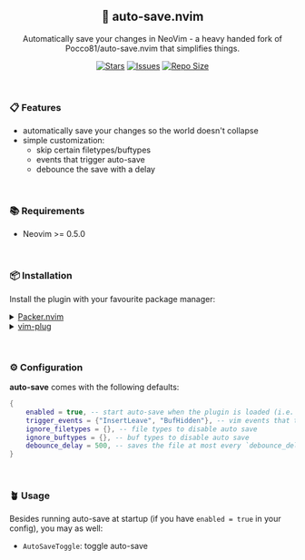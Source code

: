 <p align="center">
  <h2 align="center">🧶 auto-save.nvim</h2>
</p>

<p align="center">
	Automatically save your changes in NeoVim - a heavy handed fork of Pocco81/auto-save.nvim that simplifies things.
</p>

<p align="center">
	<a href="https://github.com/yyk/auto-save.nvim/stargazers">
		<img alt="Stars" src="https://img.shields.io/github/stars/yyk/auto-save.nvim?style=for-the-badge&logo=starship&color=C9CBFF&logoColor=D9E0EE&labelColor=302D41"></a>
	<a href="https://github.com/yyk/auto-save.nvim/issues">
		<img alt="Issues" src="https://img.shields.io/github/issues/yyk/auto-save.nvim?style=for-the-badge&logo=bilibili&color=F5E0DC&logoColor=D9E0EE&labelColor=302D41"></a>
	<a href="https://github.com/yyk/auto-save.nvim">
		<img alt="Repo Size" src="https://img.shields.io/github/repo-size/yyk/auto-save.nvim?color=%23DDB6F2&label=SIZE&logo=codesandbox&style=for-the-badge&logoColor=D9E0EE&labelColor=302D41"/></a>
</p>

&nbsp;

### 📋 Features

- automatically save your changes so the world doesn't collapse
- simple customization:
	- skip certain filetypes/buftypes
	- events that trigger auto-save
  - debounce the save with a delay

&nbsp;

### 📚 Requirements

-   Neovim >= 0.5.0

&nbsp;

### 📦 Installation

Install the plugin with your favourite package manager:

<details>
	<summary><a href="https://github.com/wbthomason/packer.nvim">Packer.nvim</a></summary>

```lua
use({
	"yyk/auto-save.nvim",
	config = function()
		 require("auto-save").setup {
			-- your config goes here
			-- or just leave it empty :)
		 }
	end,
})
```

</details>

<details>
	<summary><a href="https://github.com/junegunn/vim-plug">vim-plug</a></summary>

```vim
Plug 'Pocco81/auto-save.nvim'
lua << EOF
	require("auto-save").setup {
		-- your config goes here
		-- or just leave it empty :)
	}
EOF
```

</details>

&nbsp;

### ⚙️ Configuration

**auto-save** comes with the following defaults:

```lua
{
	enabled = true, -- start auto-save when the plugin is loaded (i.e. when your package manager loads it)
	trigger_events = {"InsertLeave", "BufHidden"}, -- vim events that trigger auto-save. See :h events
	ignore_filetypes = {}, -- file types to disable auto save
	ignore_buftypes = {}, -- buf types to disable auto save
	debounce_delay = 500, -- saves the file at most every `debounce_delay` milliseconds
}
```

&nbsp;

### 🪴 Usage

Besides running auto-save at startup (if you have `enabled = true` in your config), you may as well:

- `AutoSaveToggle`: toggle auto-save

&nbsp;
